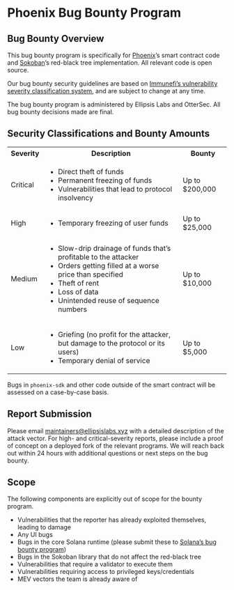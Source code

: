 # Phoenix Bug Bounty Program

## Bug Bounty Overview

This bug bounty program is specifically for [Phoenix](https://github.com/Ellipsis-Labs/phoenix-v1)’s smart contract code and [Sokoban](https://github.com/Ellipsis-Labs/sokoban/blob/master/src/red_black_tree.rs)’s red-black tree implementation. All relevant code is open source.

Our bug bounty security guidelines are based on [Immunefi’s vulnerability severity classification system](https://immunefi.com/immunefi-vulnerability-severity-classification-system-v2-2/), and are subject to change at any time.

The bug bounty program is administered by Ellipsis Labs and OtterSec. All bug bounty decisions made are final.

## Security Classifications and Bounty Amounts

<table>
  <tbody>
    <tr>
      <th>Severity</th>
      <th>Description</th>
      <th>Bounty</th>
    </tr>
    <tr>
      <td>Critical</td>
      <td>
        <ul>
          <li>Direct theft of funds</li>
          <li>Permanent freezing of funds</li>
          <li>Vulnerabilities that lead to protocol insolvency</li>
        </ul>
      </td>
      <td>Up to $200,000</td>
    </tr>
    <tr>
      <td>High</td>
      <td>
        <ul>
          <li>Temporary freezing of user funds</li>
        </ul>
      </td>
      <td>Up to $25,000</td>
    </tr>
    <tr>
      <td>Medium</td>
      <td>
        <ul>
          <li>Slow-drip drainage of funds that’s profitable to the attacker</li>
          <li>Orders getting filled at a worse price than specified</li>
          <li>Theft of rent</li>
          <li>Loss of data</li>
          <li>Unintended reuse of sequence numbers</li>
        </ul>
      </td>
      <td>Up to $10,000</td>
    </tr>
    <tr>
      <td>Low</td>
      <td>
        <ul>
          <li>Griefing (no profit for the attacker, but damage to the protocol or its users)</li>
          <li>Temporary denial of service</li>
        </ul>
      </td>
      <td>Up to $5,000</td>
    </tr>
  </tbody>
</table>

Bugs in `phoenix-sdk` and other code outside of the smart contract will be assessed on a case-by-case basis.

## Report Submission

Please email maintainers@ellipsislabs.xyz with a detailed description of the attack vector. For high- and critical-severity reports, please include a proof of concept on a deployed fork of the relevant programs. We will reach back out within 24 hours with additional questions or next steps on the bug bounty.

## Scope

The following components are explicitly out of scope for the bounty program.

- Vulnerabilities that the reporter has already exploited themselves, leading to damage
- Any UI bugs
- Bugs in the core Solana runtime (please submit these to [Solana’s bug bounty program](https://github.com/solana-labs/solana/security/policy))
- Bugs in the Sokoban library that do not affect the red-black tree
- Vulnerabilities that require a validator to execute them
- Vulnerabilities requiring access to privileged keys/credentials
- MEV vectors the team is already aware of
